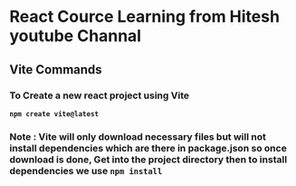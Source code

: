 # React Cource Learning from Hitesh youtube Channal

## Vite Commands

### To Create a new react project using Vite

**`npm create vite@latest`**

### Note : Vite will only download necessary files but will not install dependencies which are there in package.json so once download is done, Get into the project directory then to install dependencies we use **`npm install`**
